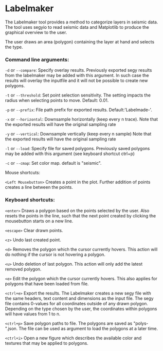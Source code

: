 # Labelmaker #

The Labelmaker tool provides a method to categorize layers in seismic data.
The tool uses segyio to read seismic data and Matplotlib to produce the
graphical overview to the user.

The user draws an area (polygon) containing the layer at hand and selects
the type.

### Command line arguments:

`-d` or `--compare`:   Specify overlay results. Previously exported segy results
                      from the labelmaker may be added with this argument.
                      In such case the results will overlay the inputfile and
                      it will not be possible to create new polygons.

`-t` or `--threshold`: Set point selection sensitivity. The setting impacts the
                      radius when selecting points to move. Default: 0.01.

`-p` or `--prefix`:     File path prefix for exported results.
                      Default:'Labelmade-'.

`-x` or `--horizontal`: Downsample horizontally (keep every n trace).
                      Note that the exported results will have the original sampling rate

`-y` or `--vertical`: Downsample vertically (keep every n sample)
                      Note that the exported results will have the original sampling rate

`-l` or `--load`: Specify file for saved polygons. Previously saved
                      polygons may be added with this argument (see keyboard shortcut ctrl+p)

`-c` or `--cmap`: Set color map. default is "seismic".

Mouse shortcuts:

`<Left Mousebutton>` Creates a point in the plot. Further addition of points
                   creates a line between the points.

### Keyboard shortcuts:

`<enter>`  Draws a polygon based on the points selected by the user. Also resets
         the points in the line, such that the next point created by clicking
         the mousebutton starts on a new line.

`<escape>` Clear drawn points.

`<z>`      Undo last created point.

`<d>`     Removes the polygon which the cursor currently hovers. This action
         will do nothing if the cursor is not hovering a polygon.

`<u>`      Undo deletion of last polygon. This action will only add the latest
         removed polygon.

`<e>`      Edit the polygon which the cursor currently hovers. This also
applies for polygons that have been loaded from file.

`<ctrl+e>` Export the results. The Labelmaker creates a new segy file with the
         same headers, text content and dimensions as the input file. The segy
         file contains 0-values for all coordinates outside of any drawn
         polygon. Depending on the type chosen by the user, the coordinates
         within polygons will have values from 1 to n.

`<ctrl+p>` Save polygon paths to file. The polygons are saved as
        "polys-"<filename>.json. The file can be used as argument to load the
        polygons at a later time.

`<ctrl+i>` Open a new figure which describes the available color and
        textures that may be applied to polygons.
